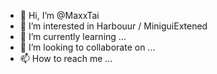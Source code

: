 - 👋 Hi, I’m @MaxxTai
- 👀 I’m interested in Harbouur / MiniguiExtened
- 🌱 I’m currently learning ...
- 💞️ I’m looking to collaborate on ...
- 📫 How to reach me ...

<!---
MaxxTai/MaxxTai is a ✨ special ✨ repository because its `README.md` (this file) appears on your GitHub profile.
You can click the Preview link to take a look at your changes.
--->
